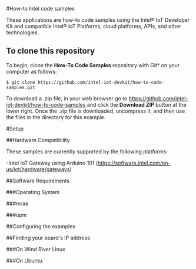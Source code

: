 #How-to Intel code samples

These applications are how-to code samples using the Intel® IoT Developer Kit and compatible Intel® IoT Platforms, cloud platforms, APIs, and other technologies. 

## To clone this repository

To begin, clone the **How-To Code Samples** repository with Git\* on your computer as follows:

    $ git clone https://github.com/intel-iot-devkit/how-to-code-samples.git

To download a .zip file, in your web browser go to <a href="https://github.com/intel-iot-devkit/how-to-code-samples">https://github.com/intel-iot-devkit/how-to-code-samples</a> and click the **Download ZIP** button at the lower right. Once the .zip file is downloaded, uncompress it, and then use the files in the directory for this example.

#Setup

##Hardware Compatibility

These samples are currently supported by the following platforms:

-Intel IoT Gateway using Arduino 101 (https://software.intel.com/en-us/iot/hardware/gateways) 

##Software Requirements

###Operating System

###mraa

###upm

##Configuring the examples

##Finding your board's IP address

###On Wind River Linux

###On Ubuntu

##

